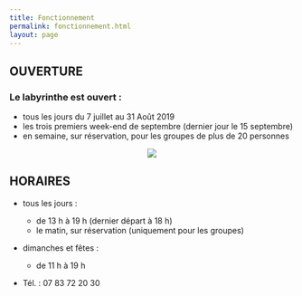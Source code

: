 ```yaml
---
title: Fonctionnement
permalink: fonctionnement.html
layout: page
---
```

## OUVERTURE 
 
### Le labyrinthe est ouvert :
* tous les jours du 7 juillet au 31 Août 2019
* les trois premiers week-end de septembre (dernier jour le 15 septembre)
* en semaine, sur réservation,  pour les groupes de plus de 20 personnes
 
<center>
<img src="{{ site.baseurl }}public/img/ecole.jpg">
</center>

## HORAIRES
* tous les jours :
  * de 13 h à 19 h (dernier départ à 18 h)
  * le matin, sur réservation (uniquement pour les groupes)
* dimanches et fêtes :
  * de 11 h à 19 h
 
* Tél. : 07 83 72 20 30 


